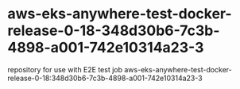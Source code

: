 # aws-eks-anywhere-test-docker-release-0-18-348d30b6-7c3b-4898-a001-742e10314a23-3
repository for use with E2E test job aws-eks-anywhere-test-docker-release-0-18:348d30b6-7c3b-4898-a001-742e10314a23-3
